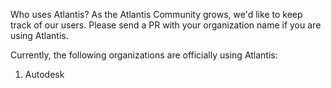 Who uses Atlantis?
As the Atlantis Community grows, we'd like to keep track of our users. Please send a PR with your organization name if you are using Atlantis.

Currently, the following organizations are officially using Atlantis:

1. Autodesk
